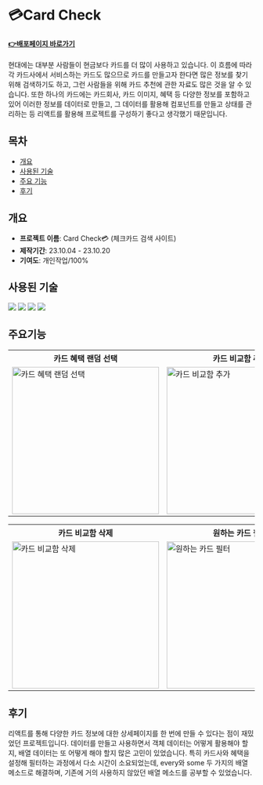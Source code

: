 # 💳Card Check
#### **<a href="https://saemii-24.github.io/project_5/" target="_blank">:point_right:<u>배포페이지 바로가기</u></a>**
현대에는 대부분 사람들이 현금보다 카드를 더 많이 사용하고 있습니다. 이 흐름에 따라 각 카드사에서 서비스하는 카드도 많으므로 카드를 만들고자 한다면 많은 정보를 찾기 위해 검색하기도 하고,
그런 사람들을 위해 카드 추천에 관한 자료도 많은 것을 알 수 있습니다. 
또한 하나의 카드에는 카드회사, 카드 이미지, 혜택 등 다양한 정보를 포함하고 있어 
이러한 정보를 데이터로 만들고, 그 데이터를 활용해 컴포넌트를 만들고 상태를 관리하는 등
리액트를 활용해 프로젝트를 구성하기 좋다고 생각했기 때문입니다.



## 목차
- [개요](#개요)
- [사용된 기술](#사용된-기술)
- [주요 기능](#개요)
- [후기](#후기)


## 개요
- **프로젝트 이름**: Card Check💳 (체크카드 검색 사이트)
- **제작기간**: 23.10.04 - 23.10.20
- **기여도**: 개인작업/100%


## 사용된 기술
<img src="https://img.shields.io/badge/html5-E34F26?style=for-the-badge&logo=html5&logoColor=white"> <img src="https://img.shields.io/badge/css-1572B6?style=for-the-badge&logo=css3&logoColor=white"> <img src="https://img.shields.io/badge/javascript-F7DF1E?style=for-the-badge&logo=javascript&logoColor=black"> <img src="https://img.shields.io/badge/jquery-0769AD?style=for-the-badge&logo=jquery&logoColor=white">


## 주요기능
<table>
  <tr>
    <th style="width:300px">카드 혜택 랜덤 선택</th>
    <th style="width:300px">카드 비교함 추가</th>
    <th style="width:300px">카드 비교함 중복·추가 팝업</th>
  </tr>
  <tr>
    <td><img style="width:300px" src="https://github.com/saemii-24/project_5/assets/139088277/dd8c485b-afd0-45c5-85a4-68566868f6ea" alt="카드 혜택 랜덤 선택"></td>
    <td><img style="width:300px" src="https://github.com/saemii-24/project_5/assets/139088277/fc47ba49-380a-4e2c-bb37-e6cd3838185e" alt="카드 비교함 추가"></td>
    <td><img style="width:300px" src="https://github.com/saemii-24/project_5/assets/139088277/c7b3a8cf-0a67-495f-8ea2-a15212aa0d2a" alt="카드 비교함 중복·추가 팝업"></td>
  </tr>
</table>

<table>
  <tr>
    <th style="width:300px">카드 비교함 삭제</th>
    <th style="width:300px">원하는 카드 필터</th>
    <th style="width:300px">카드 혜택 보기</th>
  </tr>
  <tr>
    <td><img style="width:300px" src="https://github.com/saemii-24/project_5/assets/139088277/574cc038-91a4-4327-9b1a-a89996fe73b2" alt="카드 비교함 삭제"></td>
    <td><img style="width:300px" src="https://github.com/saemii-24/project_5/assets/139088277/20f62ee4-d87b-4086-8613-c67170611152" alt="원하는 카드 필터"></td>
    <td><img style="width:300px" src="https://github.com/saemii-24/project_5/assets/139088277/2be0ca45-5623-410b-a45e-de500d137362" alt="카드 혜택 보기"></td>
  </tr>
</table>


## 후기
리액트를 통해 다양한 카드 정보에 대한 상세페이지를 한 번에 만들 수 있다는 점이 재밌었던 프로젝트입니다.
데이터를 만들고 사용하면서 객체 데이터는 어떻게 활용해야 할지, 배열 데이터는 또 어떻게 해야 할지 많은 고민이 있었습니다.
특히 카드사와 혜택을 설정해 필터하는 과정에서 다소 시간이 소요되었는데, every와 some 두 가지의 배열 메소드로 해결하며,
기존에 거의 사용하지 않았던 배열 메소드를 공부할 수 있었습니다.

